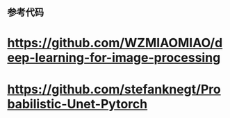 ## 参考代码 
# https://github.com/WZMIAOMIAO/deep-learning-for-image-processing
# https://github.com/stefanknegt/Probabilistic-Unet-Pytorch
